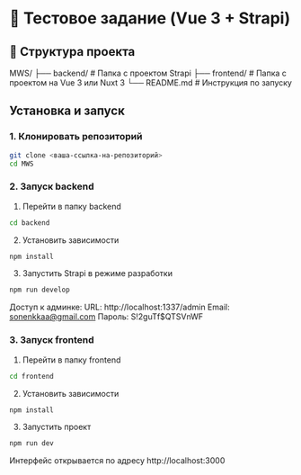 # 🧪 Тестовое задание (Vue 3 + Strapi)

## 📁 Структура проекта
MWS/
├── backend/ # Папка с проектом Strapi
├── frontend/ # Папка с проектом на Vue 3 или Nuxt 3
└── README.md # Инструкция по запуску

## Установка и запуск

### 1. Клонировать репозиторий
```bash
git clone <ваша-ссылка-на-репозиторий>
cd MWS
```

### 2. Запуск backend
1. Перейти в папку backend 
```bash
cd backend
```

2. Установить зависимости
```bash
npm install
```

3. Запустить Strapi в режиме разработки
```bash
npm run develop
```

Доступ к админке:
URL: http://localhost:1337/admin
Email: sonenkkaa@gmail.com
Пароль: S!2guTf$QTSVnWF

### 3. Запуск frontend
1. Перейти в папку frontend
```bash
cd frontend
```

2. Установить зависимости
```bash
npm install
```

3. Запустить проект
```bash
npm run dev
```

Интерфейс открывается по адресу http://localhost:3000